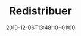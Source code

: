---
title: Redistribuer
date: 2019-12-06T13:48:10+01:00
layout: redistribuer
menu:
  main:
    parent: association
    weight: 1
illu: /img/page-redistribuer/redistributeurs_intro.svg
intro: 
    first: "Si vous accueillez des personnes en situation de précarité menstruelle, vous pouvez aussi devenir partenaire redistributeur. Le principe est simple : vous entrez en contact avec nous, vous nous faites part de vos besoins, et, en fonction, nous vous distribuons des dons que vous pouvez ensuite mettre à disposition de vos bénéficiaires."
steps:
  - img: /img/page-redistribuer/step1.svg
    step: 1
    text: "Une personne de votre organisation s'inscrit sur notre <a target=\"_blank\" href=\"https://partenaire.regleselementaires.com/account/register_partner\" onclick=\"gtag('event', 'clicDevenirPartenaire', {'event_category': 'Partenaires','event_label': 'devenir_step'});\">plate-forme</a> et remplit le formulaire de demande de partenariat."
  - img: /img/page-redistribuer/step2.svg
    step: 2
    text: 'L’équipe redistribution de Règles Élémentaires prend contact avec vous sous 1 mois.'
  - img: /img/page-redistribuer/step3.svg
    step: 3
    text: Vous confirmez vos besoins et signez une convention de partenariat avec Règles Élémentaires.
  - img: /img/page-redistribuer/step4.svg
    step: 4
    text: Nous convenons d’une date de récupération des produits, en fonction de vos moyens de transport et de stockage ainsi que de la disponibilité des stocks de Règles Élémentaires.
redistributeurs:
  type: redistributeur
  title: Nos Partenaires Redistributeurs
photos:
  - img: /img/page-redistribuer/photo1.png
  - img: /img/page-redistribuer/photo2.png
  - img: /img/page-redistribuer/photo3.png
  - img: /img/page-redistribuer/photo4.png
carousel: true
---